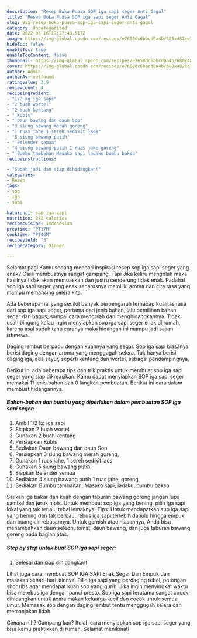 ```yaml
---
description: "Resep Buka Puasa SOP iga sapi seger Anti Gagal"
title: "Resep Buka Puasa SOP iga sapi seger Anti Gagal"
slug: 955-resep-buka-puasa-sop-iga-sapi-seger-anti-gagal
category: Uncategorized
date: 2022-06-16T17:27:48.517Z
image: https://img-global.cpcdn.com/recipes/e7658dc6bbcd0a4b/680x482cq70/sop-iga-sapi-seger-foto-resep-utama.jpg
hideToc: false
enableToc: true
enableTocContent: false
thumbnail: https://img-global.cpcdn.com/recipes/e7658dc6bbcd0a4b/680x482cq70/sop-iga-sapi-seger-foto-resep-utama.jpg
cover: https://img-global.cpcdn.com/recipes/e7658dc6bbcd0a4b/680x482cq70/sop-iga-sapi-seger-foto-resep-utama.jpg
author: Admin
authorAv: notfound
ratingvalue: 3.9
reviewcount: 4
recipeingredient:
- "1/2 kg iga sapi"
- "2 buah wortel"
- "2 buah kentang"
- " Kubis"
- " Daun bawang dan daun Sop"
- "3 siung bawang merah goreng"
- "1 ruas jahe 1 sereh sedikit laos"
- "5 siung bawang putih"
- " Belender semua"
- "4 siung bawang putih 1 ruas jahe goreng"
- " Bumbu tambahan Masako sapi ladaku bumbu bakso"
recipeinstructions:

- "Sudah jadi dan siap dihidangkan!"
categories:
- Resep
tags:
- sop
- iga
- sapi

katakunci: sop iga sapi 
nutrition: 242 calories
recipecuisine: Indonesian
preptime: "PT17M"
cooktime: "PT46M"
recipeyield: "3"
recipecategory: Dinner

---
```



Selamat pagi Kamu sedang mencari inspirasi resep sop iga sapi seger yang enak? Cara membuatnya sangat gampang. Tapi Jika keliru mengolah maka hasilnya tidak akan memuaskan dan justru cenderung tidak enak. Padahal sop iga sapi seger yang enak seharusnya memiliki aroma dan cita rasa yang mampu memancing selera kita.


Ada beberapa hal yang sedikit banyak berpengaruh terhadap kualitas rasa dari sop iga sapi seger, pertama dari jenis bahan, lalu pemilihan bahan segar dan bagus, sampai cara mengolah dan menghidangkannya. Tidak usah bingung kalau ingin menyiapkan sop iga sapi seger enak di rumah, karena asal sudah tahu caranya maka hidangan ini mampu jadi sajian istimewa.

Daging lembut berpadu dengan kuahnya yang segar. Sop iga sapi biasanya berisi daging dengan aroma yang menggugah selera. Tak hanya berisi daging iga, ada sayur, seperti kentang dan wortel, sebagai pendampingnya.


Berikut ini ada beberapa tips dan trik praktis untuk membuat sop iga sapi seger yang siap dikreasikan. Kamu dapat menyiapkan SOP iga sapi seger memakai 11 jenis bahan dan 0 langkah pembuatan. Berikut ini cara dalam membuat hidangannya.

<!--inarticleads1-->

##### Bahan-bahan dan bumbu yang diperlukan dalam pembuatan SOP iga sapi seger:

1. Ambil 1/2 kg iga sapi
1. Siapkan 2 buah wortel
1. Gunakan 2 buah kentang
1. Persiapkan  Kubis
1. Sediakan  Daun bawang dan daun Sop
1. Persiapkan 3 siung bawang merah goreng,
1. Gunakan 1 ruas jahe, 1 sereh sedikit laos
1. Gunakan 5 siung bawang putih
1. Siapkan  Belender semua
1. Sediakan 4 siung bawang putih 1 ruas jahe, goreng
1. Sediakan  Bumbu tambahan, Masako sapi, ladaku, bumbu bakso


Sajikan iga bakar dan kuah dengan taburan bawang goreng jangan lupa sambal dan jeruk nipis. Untuk membuat sop iga yang bening, pilih iga sapi lokal yang tak terlalu tebal lemaknya. Tips: Untuk mendapatkan sup iga sapi yang bening dan tak berbau, rebus iga sapi terlebih dahulu hingga empuk dan buang air rebusannya. Untuk garnish atau hiasannya, Anda bisa menambahkan daun seledri, tomat, daun bawang, dan juga taburan bawang goreng pada bagian atas. 

<!--inarticleads2-->

##### Step by step untuk buat SOP iga sapi seger:


1. Selesai dan siap dihidangkan!

Lihat juga cara membuat SOP IGA SAPI Enak,Segar Dan Empuk dan masakan sehari-hari lainnya. Pilih iga sapi yang berdaging tebal, potongan shor ribs agar mendapat kuah sop yang gurih. Jika ingin menyingkat waktu bisa merebus iga dengan panci presto. Sop iga sapi terutama sangat cocok dihidangkan untuk acara makan keluarga kecil dan cocok untuk semua umur. Memasak sop dengan daging lembut tentu menggugah selera dan memanjakan lidah. 

Gimana nih? Gampang kan? Itulah cara menyiapkan sop iga sapi seger yang bisa kamu praktikkan di rumah. Selamat menikmati
